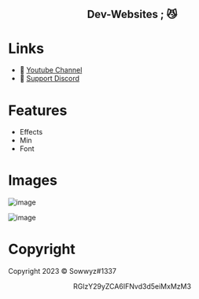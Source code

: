 <h2 align="center">
                          Dev-Websites <strong>;</strong> 😼
<br>

# Links
- 🔗 [Youtube Channel](https://www.youtube.com/channel/UC9_kma0SOd-oSe24gqpqqCA)
- 🔗 [Support Discord](https://discord.com/users/394251966571872256)

# Features   

+ Effects 
+ Min
+ Font
 
# Images 

![image](https://github.com/Sowwyz/dev-websites/assets/88189918/86dae21c-140e-45dd-afd4-15aafb1deafa)

![image](https://github.com/Sowwyz/dev-websites/assets/88189918/e97b1293-1cf8-4084-bf5e-78f2e0fff7d8)



# Copyright 
Copyright 2023 © Sowwyz#1337

</h2>
<p align="center">
   RGlzY29yZCA6IFNvd3d5eiMxMzM3
<br>
